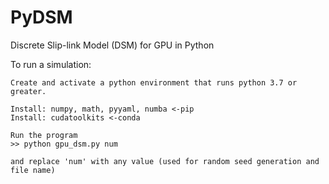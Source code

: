 # PyDSM

Discrete Slip-link Model (DSM) for GPU in Python

To run a simulation:
```
Create and activate a python environment that runs python 3.7 or greater.

Install: numpy, math, pyyaml, numba <-pip
Install: cudatoolkits <-conda

Run the program
>> python gpu_dsm.py num

and replace 'num' with any value (used for random seed generation and file name)
```
